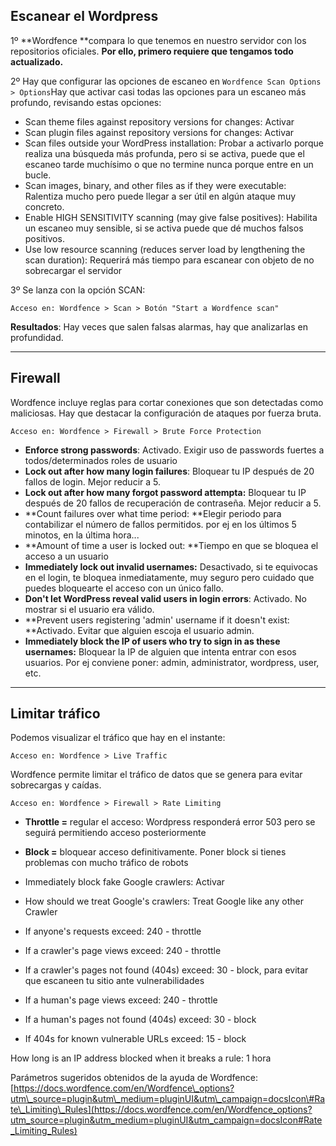 ## Escanear el Wordpress

1º **Wordfence **compara lo que tenemos en nuestro servidor con los repositorios oficiales. **Por ello, primero requiere que tengamos todo actualizado.**

2º Hay que configurar las opciones de escaneo en `Wordfence Scan Options > Options`Hay que activar casi todas las opciones para un escaneo más profundo, revisando estas opciones:

* Scan theme files against repository versions for changes: Activar
* Scan plugin files against repository versions for changes: Activar
* Scan files outside your WordPress installation: Probar a activarlo porque realiza una búsqueda más profunda, pero si se activa, puede que el escaneo tarde muchísimo o que no termine nunca porque entre en un bucle.
* Scan images, binary, and other files as if they were executable: Ralentiza mucho pero puede llegar a ser útil en algún ataque muy concreto.
* Enable HIGH SENSITIVITY scanning \(may give false positives\): Habilita un escaneo muy sensible, si se activa puede que dé muchos falsos positivos.
* Use low resource scanning \(reduces server load by lengthening the scan duration\): Requerirá más tiempo para escanear con objeto de no sobrecargar el servidor

3º Se lanza con la opción SCAN:

```
Acceso en: Wordfence > Scan > Botón "Start a Wordfence scan"
```

**Resultados**: Hay veces que salen falsas alarmas, hay que analizarlas en profundidad.

---

## Firewall

Wordfence incluye reglas para cortar conexiones que son detectadas como maliciosas. Hay que destacar la configuración de ataques por fuerza bruta.

```
Acceso en: Wordfence > Firewall > Brute Force Protection
```

* **Enforce strong passwords**: Activado. Exigir uso de passwords fuertes a todos/determinados roles de usuario
* **Lock out after how many login failures**:  Bloquear tu IP después de 20 fallos de login. Mejor reducir a 5.
* **Lock out after how many forgot password attempta:** Bloquear tu IP después de 20 fallos de recuperación de contraseña. Mejor reducir a 5.
* **Count failures over what time period: **Elegir periodo para contabilizar el número de fallos permitidos. por ej en los últimos 5 minotos, en la última hora...
* **Amount of time a user is locked out: **Tiempo en que se bloquea el acceso a un usuario
* **Immediately lock out invalid usernames:** Desactivado, si te equivocas en el login, te bloquea inmediatamente, muy seguro pero cuidado que puedes bloquearte el acceso con un único fallo.
* **Don't let WordPress reveal valid users in login errors**: Activado. No mostrar si el usuario era válido.
* **Prevent users registering 'admin' username if it doesn't exist: **Activado. Evitar que alguien escoja el usuario admin.
* **Immediately block the IP of users who try to sign in as these usernames:** Bloquear la IP de alguien que intenta entrar con esos usuarios. Por ej conviene poner: admin, administrator, wordpress, user, etc. 

---

## Limitar tráfico

Podemos visualizar el tráfico que hay en el instante:

```
Acceso en: Wordfence > Live Traffic
```

Wordfence permite limitar el tráfico de datos que se genera para evitar sobrecargas y caídas.

```
Acceso en: Wordfence > Firewall > Rate Limiting
```

* **Throttle =** regular el acceso: Wordpress responderá error 503 pero se seguirá permitiendo acceso posteriormente
* **Block =** bloquear acceso definitivamente. Poner block si tienes problemas con mucho tráfico de robots

* Immediately block fake Google crawlers: Activar

* How should we treat Google's crawlers: Treat Google like any other Crawler

* If anyone's requests exceed: 240 - throttle
* If a crawler's page views exceed: 240 - throttle
* If a crawler's pages not found \(404s\) exceed: 30 - block, para evitar que escaneen tu sitio ante vulnerabilidades
* If a human's page views exceed: 240 - throttle
* If a human's pages not found \(404s\) exceed: 30 - block
* If 404s for known vulnerable URLs exceed: 15 - block

How long is an IP address blocked when it breaks a rule: 1 hora

Parámetros sugeridos obtenidos de la ayuda de Wordfence: [https://docs.wordfence.com/en/Wordfence\_options?utm\_source=plugin&utm\_medium=pluginUI&utm\_campaign=docsIcon\#Rate\_Limiting\_Rules](https://docs.wordfence.com/en/Wordfence_options?utm_source=plugin&utm_medium=pluginUI&utm_campaign=docsIcon#Rate_Limiting_Rules)

